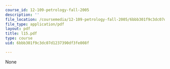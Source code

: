 ```yaml
---
course_id: 12-109-petrology-fall-2005
description: ''
file_location: /coursemedia/12-109-petrology-fall-2005/6bbb301f9c3dc07d1237390df3fe008f_l15.pdf
file_type: application/pdf
layout: pdf
title: l15.pdf
type: course
uid: 6bbb301f9c3dc07d1237390df3fe008f

---
```

None